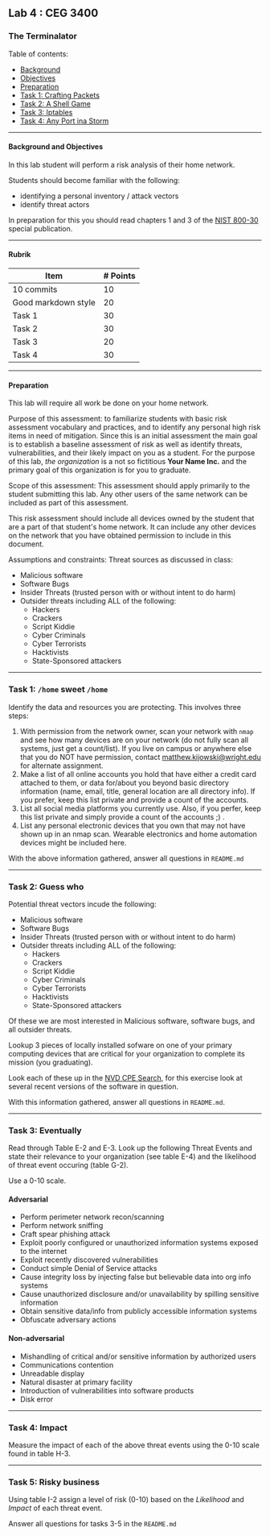 ## Lab 4 : CEG 3400

### The Terminalator

Table of contents:
* [Background](LAB4-INSTRUCTIONS.md#background)
* [Objectives](LAB4-INSTRUCTIONS.md#objectives)
* [Preparation](LAB4-INSTRUCTIONS.md#preparation)
* [Task 1: Crafting Packets](LAB4-INSTRUCTIONS.md#task-1-crafting-packets)
* [Task 2: A Shell Game](LAB4-INSTRUCTIONS.md#task-2-a-shell-game)
* [Task 3: Iptables](LAB4-INSTRUCTIONS.md#task-3-iptables)
* [Task 4: Any Port ina Storm](LAB4-INSTRUCTIONS.md#task-4-any-port-in-a-storm)

---

#### Background and Objectives

In this lab student will perform a risk analysis of their home network.

Students should become familiar with the following:

* identifying a personal inventory / attack vectors
* identify threat actors

In preparation for this you should read chapters 1 and 3 of the 
[NIST 800-30](https://nvlpubs.nist.gov/nistpubs/Legacy/SP/nistspecialpublication800-30r1.pdf)
special publication.

---

#### Rubrik
| Item | # Points|
| --- | --- |
| 10 commits | 10 |
| Good markdown style | 20 |
| Task 1 | 30 |
| Task 2 | 30 | 
| Task 3 | 20 |
| Task 4 | 30 |

---

#### Preparation

This lab will require all work be done on your home network.

Purpose of this assessment: to familiarize students with basic risk assessment 
vocabulary and practices, and to identify any personal high risk items in need of 
mitigation.  Since this is an initial assessment the main goal is to establish a 
baseline assessment of risk as well as identify threats, vulnerabilities, and their
likely impact on you as a student.  For the purpose of this lab, *the organization* 
is a not so fictitious **Your Name Inc.** and the primary goal of this organization is
for you to graduate.

Scope of this assessment: This assessment should apply primarily to the student
submitting this lab.  Any other users of the same network can be included as part
of this assessment.

This risk assessment should include all devices owned by the student that are a part
of that student's home network.  It can include any other devices on the network
that you have obtained permission to include in this document.

Assumptions and constraints:
Threat sources as discussed in class:
  
  * Malicious software
  * Software Bugs
  * Insider Threats (trusted person with or without intent to do harm)
  * Outsider threats including ALL of the following:
    * Hackers
    * Crackers
    * Script Kiddie
    * Cyber Criminals
    * Cyber Terrorists
    * Hacktivists
    * State-Sponsored attackers

---

### Task 1: `/home` sweet `/home`

Identify the data and resources you are protecting.  This involves three steps:

1. With permission from the network owner, scan your network with `nmap` and 
   see how many devices are on your network (do not fully scan all systems, 
   just get a count/list).  If you live on campus or anywhere else that you do NOT have permission, 
   contact matthew.kijowski@wright.edu for alternate assignment.
2. Make a list of all online accounts you hold that have either a 
   credit card attached to them, or data for/about you beyond basic 
   directory information (name, email, title, general location are all directory info).  If you prefer, keep this list private and provide a count of the accounts.
3. List all social media platforms you currently use.  Also, if you perfer, keep this list private and simply provide a count of the accounts ;) .
4. List any personal electronic devices that you own that may not have shown 
   up in an nmap scan.  Wearable electronics and home automation devices might be included here.

With the above information gathered, answer all questions in `README.md`

---

### Task 2: Guess who

Potential threat vectors incude the following:
  
* Malicious software
* Software Bugs
* Insider Threats (trusted person with or without intent to do harm)
* Outsider threats including ALL of the following:
  * Hackers
  * Crackers
  * Script Kiddie
  * Cyber Criminals
  * Cyber Terrorists
  * Hacktivists
  * State-Sponsored attackers

Of these we are most interested in Malicious software, software bugs, and all outsider threats.

Lookup 3 pieces of locally installed sofware on one of your primary 
computing devices that are critical for your organization to complete its
mission (you graduating).  

Look each of these up in the [NVD CPE Search](https://nvd.nist.gov/products/cpe/search),
for this exercise look at several recent versions of the software in question.

With this information gathered, answer all questions in `README.md`.

---

### Task 3: Eventually

Read through Table E-2 and E-3. Look up the following Threat Events and state their relevance
to your organization (see table E-4) and the likelihood of threat event occuring (table G-2).

Use a 0-10 scale.

#### Adversarial

* Perform perimeter network recon/scanning
* Perform network sniffing
* Craft spear phishing attack
* Exploit poorly configured or unauthorized information systems exposed to the internet
* Exploit recently discovered vulnerabilities
* Conduct simple Denial of Service attacks
* Cause integrity loss by injecting false but believable data into org info systems
* Cause unauthorized disclosure and/or unavailability by spilling sensitive information
* Obtain sensitive data/info from publicly accessible information systems
* Obfuscate adversary actions

#### Non-adversarial

* Mishandling of critical and/or sensitive information by authorized users
* Communications contention
* Unreadable display
* Natural disaster at primary facility
* Introduction of vulnerabilities into software products
* Disk error

---

### Task 4: Impact 

Measure the impact of each of the above threat events using the 0-10 scale found in 
table H-3.


---

### Task 5: Risky business

Using table I-2 assign a level of risk (0-10) based on the *Likelihood* and *Impact* 
of each threat event.

Answer all questions for tasks 3-5 in the `README.md`


